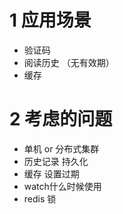 # 1 应用场景

* 验证码
* 阅读历史 （无有效期）
* 缓存

# 2 考虑的问题

* 单机 or 分布式集群
* 历史记录 持久化
* 缓存 设置过期
* watch什么时候使用
* redis 锁

